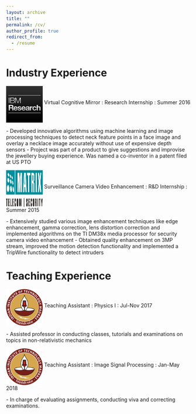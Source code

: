 ```yaml
---
layout: archive
title: ""
permalink: /cv/
author_profile: true
redirect_from:
  - /resume
---
```


Industry Experience
======
<p> <img src="/images/ibm.jpg" alt="Smiley face" align="middle" style="width:100px;height:100px;">    Virtual Cognitive Mirror : Research Internship : Summer 2016</p> 
 - Developed innovative algorithms using machine learning and image processing techniques to detect neck feature points in a face image and overlay a necklace image accurately without use of expensive depth sensors
 - Project was part of a product to give suggestions and improvise the jewellery buying experience. Was named a co-inventor in a patent filed at US PTO
 
<p> <img src="/images/matrix.jpg" alt="Smiley face" align="middle" style="width:100px;height:100px;">    Surveillance Camera Video Enhancement : R&D Internship : Summer 2015</p> 
 - Extensively studied various image enhancement techniques like edge enhancement, gamma correction, lens distortion correction and implemented algorithms on the TI DM38x media processor for security camera video enhancement
 - Obtained quality enhancement on 3MP stream, improved the motion detection functionality and implemented a TripWire functionality to detect intruders

Teaching Experience
======
<p> <img src="/images/logo.png" alt="Smiley face" align="middle" style="width:100px;height:100px;">    Teaching Assistant : Physics I : Jul-Nov 2017</p>
  - Assisted professor in conducting classes, tutorials and examinations on topics in non-relativistic mechanics

<p> <img src="/images/logo.png" alt="Smiley face" align="middle" style="width:100px;height:100px;">    Teaching Assistant : Image Signal Processing : Jan-May 2018</p>
  - In charge of evaluating assignments, conducting viva and correcting examinations.

  

